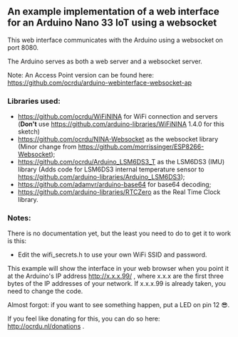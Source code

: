 ## An example implementation of a web interface for an Arduino Nano 33 IoT using a websocket

This web interface communicates with the Arduino using a websocket on port 8080.

The Arduino serves as both a web server and a websocket server.

Note: An Access Point version can be found here: https://github.com/ocrdu/arduino-webinterface-websocket-ap

### Libraries used:

- https://github.com/ocrdu/WiFiNINA for WiFi connection and servers (**Don't** use https://github.com/arduino-libraries/WiFiNINA 1.4.0 for this sketch)
- https://github.com/ocrdu/NINA-Websocket as the websocket library (Minor change from https://github.com/morrissinger/ESP8266-Websocket);
- https://github.com/ocrdu/Arduino_LSM6DS3_T as the LSM6DS3 (IMU) library (Adds code for LSM6DS3 internal temperature sensor to https://github.com/arduino-libraries/Arduino_LSM6DS3);
- https://github.com/adamvr/arduino-base64 for base64 decoding;
- https://github.com/arduino-libraries/RTCZero as the Real Time Clock library.

### Notes:

There is no documentation yet, but the least you need to do to get it to work is this:

- Edit the wifi_secrets.h to use your own WiFi SSID and password.

This example will show the interface in your web browser when you point it at the Arduino's IP address  http://x.x.x.99/ , where x.x.x are the first three bytes of the IP addresses of your network. If x.x.x.99 is already taken, you need to change the code.

Almost forgot: if you want to see something happen, put a LED on pin 12 😎.

If you feel like donating for this, you can do so here: http://ocrdu.nl/donations .